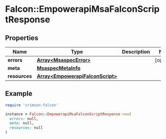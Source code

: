 # Falcon::EmpowerapiMsaFalconScriptResponse

## Properties

| Name | Type | Description | Notes |
| ---- | ---- | ----------- | ----- |
| **errors** | [**Array&lt;MsaspecError&gt;**](MsaspecError.md) |  | [optional] |
| **meta** | [**MsaspecMetaInfo**](MsaspecMetaInfo.md) |  |  |
| **resources** | [**Array&lt;EmpowerapiFalconScript&gt;**](EmpowerapiFalconScript.md) |  |  |

## Example

```ruby
require 'crimson-falcon'

instance = Falcon::EmpowerapiMsaFalconScriptResponse.new(
  errors: null,
  meta: null,
  resources: null
)
```

